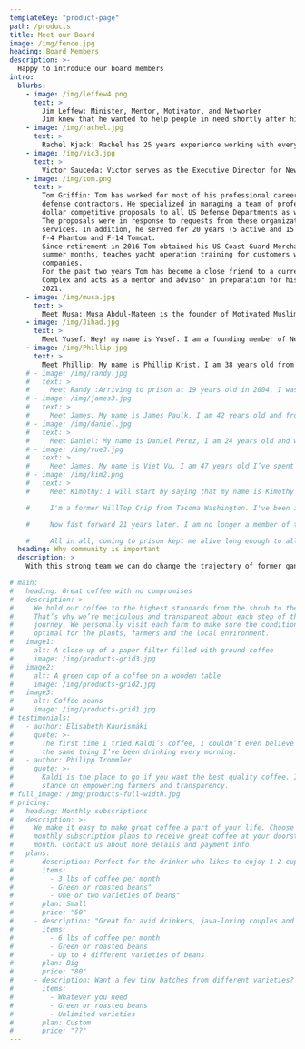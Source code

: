 ```yaml
---
templateKey: "product-page"
path: /products
title: Meet our Board
image: /img/fence.jpg
heading: Board Members
description: >-
  Happy to introduce our board members
intro:
  blurbs:
    - image: /img/leffew4.png
      text: >
        Jim Leffew: Minister, Mentor, Motivator, and Networker
        Jim knew that he wanted to help people in need shortly after high school. He then went on to obtain a B.A. degree in Philosophy/Theology. Jim has worked in a number of different settings, missionary work in the Philippines, teaching in Christian schools, both in America and the Philippines. Jim used sports while working with you as an Athletic Director, Coach, and Commissioner of what became the second largest basketball league outside of Manila under his leadership. He has travelled in 11 different countries. All of this life experience has contributed to Jim’s expertise in his role as a Case Manager at the Monroe Correctional Complex where he has sponsored and helped develop the New Freedom Program
    - image: /img/rachel.jpg
      text: >
        Rachel Kjack: Rachel has 25 years experience working with everyone from Fortune 500 executives to justice-involved individuals returning to society after prison. She has built public-private partnerships between government and private industry, as well as numerous social venture startups. She is currently a diversity and inclusion consultant and training facilitator with Translator, Inc. and a multimedia storyteller with Unincarcerated Productions. She holds a BA in Multicultural Education and Social Justice from The Evergreen State College and a Masters in Organizational Development and Leadership from Bastyr University. Her passion for helping incarcerated, formerly incarcerated and communities of justice-impacted people started by growing up in the shadow of the state penitentiary in Walla Walla, Washington. She has worked for the past six years as a business and life skills program leader at San Quentin Prison and Monroe Correctional Complex and is passionate about changing hearts and minds of the general public towards our returning citizens who have a lot to offer society if given a chance.
    - image: /img/vic3.jpg
      text: >
        Victor Sauceda: Victor serves as the Executive Director for New Freedom. He is originally from California and has served over a decade in the prison system. Victor was introduced to the gang lifestyle at a very young age. Through his lived experience and passion for justice reform he is dedicated to creating a pathway for those that are commited to making themselves better people. He brings leadership, passion, grit and a huge smile. After releasing he attended a coding bootcamp through Unloop and is currently a Software Engineer at Code for America. He continues to find ways to have a signicant impact in his community.
    - image: /img/tom.png
      text: >
        Tom Griffin: Tom has worked for most of his professional career as a Contract Manager for a number of large
        defense contractors. He specialized in managing a team of professionals in the creation of multi-million-
        dollar competitive proposals to all US Defense Departments as well as other US Government agencies.
        The proposals were in response to requests from these organizations for highly technical equipment and
        services. In addition, he served for 20 years (5 active and 15 reserve) in the US Navy as a pilot flying the
        F-4 Phantom and F-14 Tomcat.
        Since retirement in 2016 Tom obtained his US Coast Guard Merchant Mariner certification and, in the
        summer months, teaches yacht operation training for customers who charter yachts from local charter
        companies.
        For the past two years Tom has become a close friend to a current inmate at Monroe Correctional
        Complex and acts as a mentor and advisor in preparation for his release into the community in late
        2021.
    - image: /img/musa.jpg
      text: >
        Meet Musa: Musa Abdul-Mateen is the founder of Motivated Muslim.com, an organization dedicated to giving a voice to incarcerated Muslims all over the world. Formerly incarcerated for over two decades, Musa is familiar with life inside the system and understands the struggles men and woman face upon their release. In addition to Musa’s work with Motivated Muslim, he is also a full-time welder at Vigor Shipyards in Seattle and a full-time student at Colorado Technical University working to finish his undergrad in Business. Musa volunteers his free time helping incarcerated adultsand youth.
    - image: /img/Jihad.jpg
      text: >
        Meet Yusef: Hey! my name is Yusef. I am a founding member of New Freedom Washington. Originally, I am from Los Angeles, California and I think that has something to do with me being a motivatied optimist. I am currently incarcerated due to my tragic life decisions. In seeking redemption from my past actions, I have transformed my life and turned a negative situation into a positive one. Now, as a man of faith, integrity, excellence and leadership, I am dedicated to making the world a better place by being of service to others. Inspired by words of Arther Ash, "begin where you are", I have pursued education, recieved numerous certificates, and established programs from inside prison. To my work with New Freedom Washington I bring passion, dedication and hope - the hope of saving lives.
    - image: /img/Phillip.jpg
      text: >
        Meet Phillip: My name is Phillip Krist. I am 38 years old from Bellingham Wa. My life has been a balancing act of survival and trying to find my true self. My biggest challenge has always been fear. Today I stand as a committed husband, father, and mentor, living with purpose in courage, strength, and redemption. I believe in the power of New Freedom and in the men who seek change
    # - image: /img/randy.jpg
    #   text: >
    #     Meet Randy :Arriving to prison at 19 years old in 2004, I was very susceptible to social influences. I quickly became a prison gang affiliate and for the first turbulent years of my time I caused myself many hardships by living in that pit of hopelessness and misery. I am now a gang interventionist - New Freedom peer facilitator, and a hopeful, productive member of my community. It takes many moving parts to power the engines of change, and I am proud to be doing my part to help others change their criminal thinking and trade their gang culture and lifestyle for a more hopeful and promising way of being. I am from Thurston County and my current release date is 02/22/2029
    # - image: /img/james3.jpg
    #   text: >
    #     Meet James: My name is James Paulk. I am 42 years old and from The Dalles, Oregon. I’ve been in prison the last 14 years, most of it spent alone and hopeless. All of my life, I only saw the differences between myself and others. I now feel hopeful and united with like minded individuals from all walks of life. I am able to see the similarities now, that all humans share no matter race, religion or financial position or background. I believe in New Freedom, my team, and the people this program has and will help given the opportunity.
    # - image: /img/daniel.jpg
    #   text: >
    #     Meet Daniel: My name is Daniel Perez, I am 24 years old and was born in Yakima Washington. My environment brought gang violence and crime. When my brother passed in 2009 I decided to cope with my grief by turning towards the camaraderie of gang lifestyle and using violence as an outlet. I came to prison at the age of 15 with a 20 year sentence, I then directed my life towards transformation. I accepted my ability to connect with people and be a teacher in order to pursue my purpose in life! I am a gang/criminal interventionist with New Freedom. Through the program I assist men seeking positive change while continuing to develop my own skill set.
    # - image: /img/vue3.jpg
    #   text: >
    #     Meet James: My name is Viet Vu, I am 47 years old I’ve spent the last 33 years of my life, in and out of prison, because of gang, criminal lifestyle and bad decision. I no longer want to live that lifestyle, and have done all I can to change my life. Through New Freedom I want to help who ever I can, so that they don’t walk down the same road I've walk.
    # - image: /img/kim2.png
    #   text: >
    #     Meet Kimothy: I will start by saying that my name is Kimothy Wynn. I'm 43 years old and am currently incarcerated at the Monroe Correctional Complex/TRU.

    #     I'm a former HillTop Crip from Tacoma Washington. I've been incarcerated since December 4th 1999 for a shooting.

    #     Now fast forward 21 years later. I am no longer a member of the Hilltop crips. I've found my independence. I've matured and am proud to say that I am a New Freedom Graduate and New Freedom Facilitator here at MCC/TRU. I am now a published author of two books. The first book is called 'Incarcerated Individuals Guide To Good Credit' by Kimothy Wynn (this one is for inmates) and talks about what incarcerated individuals can do right now to build their credit while they're still incarcerated which will help make their transition into society a lot easier. And The second book is called 'Credit Equals Cash' by Kimothy Wynn. This book explains to people in society how they can create, build and repair their credit, it also includes credit dispute letters. Both books are available now @Amazon.com. I also have a brand new company called K.M.Wynn Property Investments, LLC. I just received my business license last week so I'm just getting started.

    #     All in all, coming to prison kept me alive long enough to allow me to mature and to switch lanes. My life has purpose now. Whereas before, I was simply lost. My mission now is to do whatever I can to help other men and women get out of gangs while they still can and to help them to break away from the cycle of committing crimes. If I can do it, then anyone can do it. All they need is to have the desire to want better for themselves. What i've learned is people just need a positive example they can relate to, someone that's also relatable to them. They need resorces, and they need somebody that will help them get through the process of change every step of the way. Someone that won't give up on them if they make a mistake. That's where New Freedom Washington comes in. Change is hard and it's possible, but it doesn't happen overnight.
  heading: Why community is important
  description: >
    With this strong team we can do change the trajectory of former gang members

# main:
#   heading: Great coffee with no compromises
#   description: >
#     We hold our coffee to the highest standards from the shrub to the cup.
#     That’s why we’re meticulous and transparent about each step of the coffee’s
#     journey. We personally visit each farm to make sure the conditions are
#     optimal for the plants, farmers and the local environment.
#   image1:
#     alt: A close-up of a paper filter filled with ground coffee
#     image: /img/products-grid3.jpg
#   image2:
#     alt: A green cup of a coffee on a wooden table
#     image: /img/products-grid2.jpg
#   image3:
#     alt: Coffee beans
#     image: /img/products-grid1.jpg
# testimonials:
#   - author: Elisabeth Kaurismäki
#     quote: >-
#       The first time I tried Kaldi’s coffee, I couldn’t even believe that was
#       the same thing I’ve been drinking every morning.
#   - author: Philipp Trommler
#     quote: >-
#       Kaldi is the place to go if you want the best quality coffee. I love their
#       stance on empowering farmers and transparency.
# full_image: /img/products-full-width.jpg
# pricing:
#   heading: Monthly subscriptions
#   description: >-
#     We make it easy to make great coffee a part of your life. Choose one of our
#     monthly subscription plans to receive great coffee at your doorstep each
#     month. Contact us about more details and payment info.
#   plans:
#     - description: Perfect for the drinker who likes to enjoy 1-2 cups per day.
#       items:
#         - 3 lbs of coffee per month
#         - Green or roasted beans"
#         - One or two varieties of beans"
#       plan: Small
#       price: "50"
#     - description: "Great for avid drinkers, java-loving couples and bigger crowds"
#       items:
#         - 6 lbs of coffee per month
#         - Green or roasted beans
#         - Up to 4 different varieties of beans
#       plan: Big
#       price: "80"
#     - description: Want a few tiny batches from different varieties? Try our custom plan
#       items:
#         - Whatever you need
#         - Green or roasted beans
#         - Unlimited varieties
#       plan: Custom
#       price: "??"
---
```

